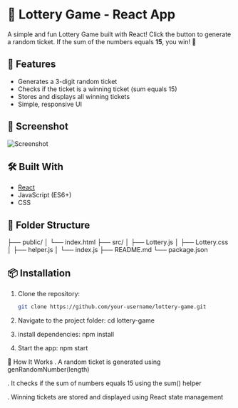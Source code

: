 # 🎲 Lottery Game - React App

A simple and fun Lottery Game built with React! Click the button to generate a random ticket. If the sum of the numbers equals **15**, you win! 🎉

## 🚀 Features

- Generates a 3-digit random ticket
- Checks if the ticket is a winning ticket (sum equals 15)
- Stores and displays all winning tickets
- Simple, responsive UI

## 📸 Screenshot

![Screenshot](.assetsscreenshot.png) <!-- Add an actual screenshot image in the root folder with the name "screenshot.png" -->

## 🛠️ Built With

- [React](https://reactjs.org/)
- JavaScript (ES6+)
- CSS

## 📁 Folder Structure
├── public/ │ └── index.html ├── src/ │ ├── Lottery.js │ ├── Lottery.css │ ├── helper.js │ └── index.js ├── README.md └── package.json



## 📦 Installation

1. Clone the repository:
   ```bash
   git clone https://github.com/your-username/lottery-game.git

2. Navigate to the project folder:
   cd lottery-game

3. install dependencies:
   npm install

4. Start the app:
npm start

🧠 How It Works
. A random ticket is generated using genRandomNumber(length)

. It checks if the sum of numbers equals 15 using the sum() helper

. Winning tickets are stored and displayed using React state management









